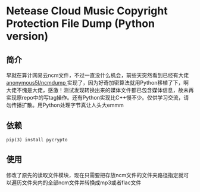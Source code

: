# Netease Cloud Music Copyright Protection File Dump (Python version)

## 简介

早就在算计网易云ncm文件，不过一直没什么机会，前些天突然看到已经有大佬 [anonymous5l/ncmdump ](https://github.com/anonymous5l/ncmdump)实现了，因为好奇加密算法就用Python移植了下，啊大佬不愧是大佬，感激！测试发现转换出来的媒体文件都已包含媒体信息，故未再实现原repo中的写tag操作。还有Python实现比C++慢不少。仅供学习交流，请勿传播扩散。用Python处理字节真让人头大emmm

## 依赖

```
pip(3) install pycrypto
```


## 使用

修改了原先的读取文件模块，现在只需要把存放ncm文件的文件夹路径指定就可以遍历文件夹内的全部ncm文件并转换成mp3或者flac文件



